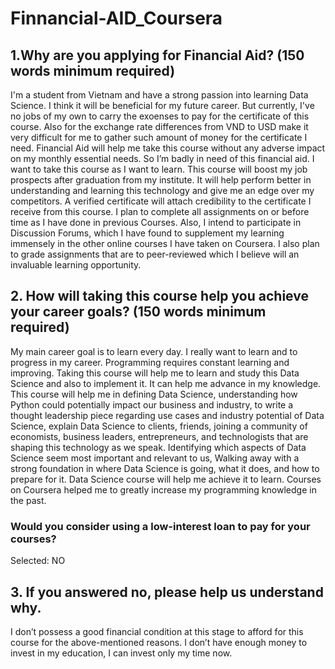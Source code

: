 # Finnancial-AID_Coursera
## 1.Why are you applying for Financial Aid? (150 words minimum required)

I'm a student from Vietnam and have a strong passion into learning Data Science. I think it will be beneficial for my future career. But currently, I've no jobs of my own to carry the exoenses to pay for the certificate of this course. Also for the exchange rate differences from VND to USD make it very difficult for me to gather such amount of money for the certificate I need. Financial Aid will help me take this course without any adverse impact on my monthly essential needs. So I’m badly in need of this financial aid. I want to take this course as I want to learn. This course will boost my job prospects after graduation from my institute. It will help perform better in understanding and learning this technology and give me an edge over my competitors. A verified certificate will attach credibility to the certificate I receive from this course. I plan to complete all assignments on or before time as I have done in previous Courses. Also, I intend to participate in Discussion Forums, which I have found to supplement my learning immensely in the other online courses I have taken on Coursera. I also plan to grade assignments that are to peer-reviewed which I believe will an invaluable learning opportunity.

## 2. How will taking this course help you achieve your career goals? (150 words minimum required)

My main career goal is to learn every day. I really want to learn and to progress in my career. Programming requires constant learning and improving. Taking this course will help me to learn and study this Data Science and also to implement it. It can help me advance in my knowledge. This course will help me in defining Data Science, understanding how Python could potentially impact our business and industry, to write a thought leadership piece regarding use cases and industry potential of Data Science, explain Data Science to clients, friends, joining a community of economists, business leaders, entrepreneurs, and technologists that are shaping this technology as we speak. Identifying which aspects of Data Science seem most important and relevant to us, Walking away with a strong foundation in where Data Science is going, what it does, and how to prepare for it. Data Science course will help me achieve it to learn. Courses on Coursera helped me to greatly increase my programming knowledge in the past.

### Would you consider using a low-interest loan to pay for your courses?

Selected: NO

## 3. If you answered no, please help us understand why.

I don’t possess a good financial condition at this stage to afford for this course for the above-mentioned reasons. I don’t have enough money to invest in my education, I can invest only my time now.
